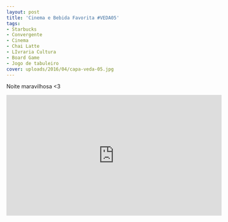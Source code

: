 ```yaml
---
layout: post
title: 'Cinema e Bebida Favorita #VEDA05'
tags:
- Starbucks
- Convergente
- Cinema
- Chai Latte
- LIvraria Cultura
- Board Game
- Jogo de tabuleiro
cover: uploads/2016/04/capa-veda-05.jpg
---
```


Noite maravilhosa <3

<iframe width="560" height="315" src="https://www.youtube.com/embed/YqmzcLTTlUI" frameborder="0" allowfullscreen></iframe>
